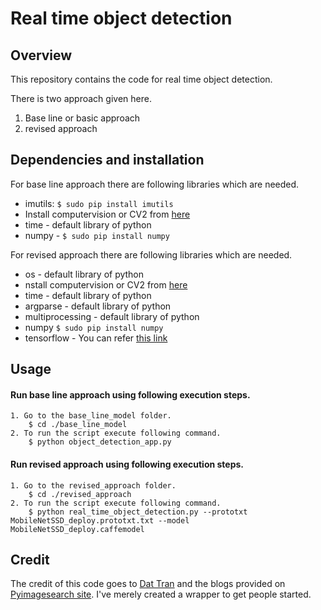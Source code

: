 # Real time object detection 

## Overview
This repository contains the code for real time object detection.

There is two approach given here. 
1. Base line or basic approach
2. revised approach

## Dependencies and installation
For base line approach there are following libraries which are needed.

* imutils: `$ sudo pip install imutils`
* Install computervision or CV2 from [here](https://www.pyimagesearch.com/2015/06/22/install-opencv-3-0-and-python-2-7-on-ubuntu/)
* time - default library of python
* numpy - `$ sudo pip install numpy`

For revised approach there are following libraries which are needed.

* os - default library of python
* nstall computervision or CV2 from [here](https://www.pyimagesearch.com/2015/06/22/install-opencv-3-0-and-python-2-7-on-ubuntu/) 
* time - default library of python
* argparse - default library of python
* multiprocessing - default library of python
* numpy `$ sudo pip install numpy`
* tensorflow - You can refer [this link](https://www.tensorflow.org/install/install_linux)


## Usage

#### Run base line approach using following execution steps.
```
1. Go to the base_line_model folder.
    $ cd ./base_line_model
2. To run the script execute following command.
    $ python object_detection_app.py

```

#### Run revised approach using following execution steps.

```
1. Go to the revised_approach folder.
    $ cd ./revised_approach
2. To run the script execute following command.
    $ python real_time_object_detection.py --prototxt MobileNetSSD_deploy.prototxt.txt --model MobileNetSSD_deploy.caffemodel 

```

## Credit

The credit of this code goes to [Dat Tran](https://github.com/datitran) and the blogs provided on [Pyimagesearch site](https://www.pyimagesearch.com/). I've merely created a wrapper to get people started.